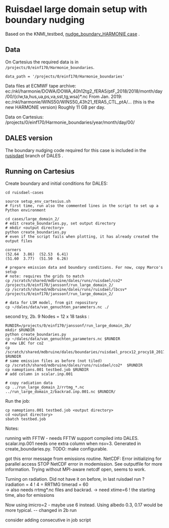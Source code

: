 # Ruisdael large domain setup with boundary nudging 

Based on the KNMI_testbed, [nudge_boundary_HARMONIE case](https://github.com/julietbravo/KNMI_testbed/tree/master/cases/nudge_boundary_HARMONIE) .

## Data

On Cartesius the required data is in `/projects/0/einf170/Harmonie_boundaries`.
```
data_path = '/projects/0/einf170/Harmonie_boundaries'
```

Data files at ECMWF tape archive: 
ec:/nkl/harmonie/DOWA/DOWA_40h12tg2_fERA5/ptF_2018/2018/month/day/00/{clw,ta,hus,ua,ps,va,sst,tg,wsa}*.nc
From Jan. 2019: ec:/nkl/harmonie/WINS50/WINS50_43h21_fERA5_CTL_ptA/... (this is the new HARMONIE version)
Roughly 11 GB per day.

Data on Cartesius:
/projects/0/einf170/Harmonie_boundaries/year/month/day/00/


## DALES version

The boundary nudging code required for this case is included in the [rusisdael](https://github.com/dalesteam/dales/tree/ruisdael) branch of DALES .

## Running on Cartesius

Create boundary and initial conditions for DALES:
```
cd ruisdael-cases

source setup_env_cartesius.sh 
# first time, run also the commented lines in the script to set up a Python environment

cd cases/large_domain_2/
# edit create_boundaries.py, set output directory
# mkdir <output directory>
python create_boundaries.py
# even if the script fails when plotting, it has already created the output files
```

```
corners
(52.64  3.86)  (52.53  6.41)
(51.60  3.77)  (51.50  6.26)
```

```
# prepare emission data and boundary conditions. For now, copy Marco's setup
# note: requires the grids to match
cp /scratch/shared/mdbruine/dales/runs/ruisdael/co2*   /projects/0/einf170/janssonf/run_large_domain_2/
cp /scratch/shared/mdbruine/dales/runs/ruisdael/lbcsv* /projects/0/einf170/janssonf/run_large_domain_2/

# data for LSM model, from git repository
cp ~/dales/data/van_genuchten_parameters.nc ./
```


second try, 2b. 9 Nodes = 12 x 18 tasks :
```
RUNDIR=/projects/0/einf170/janssonf/run_large_domain_2b/
mkdir $RUNDIR 
python create_boundaries.py
cp ~/dales/data/van_genuchten_parameters.nc $RUNDIR 
# new LBC for co2
cp /scratch/shared/mdbruine/dales/boundaries/ruisdael_procx12_procy18_2017081906/lbcsv* $RUNDIR
# same emission files as before (not tiled)
cp /scratch/shared/mdbruine/dales/runs/ruisdael/co2*  $RUNDIR
cp namoptions.001 testbed.job $RUNDIR
# add column in scalar.inp.001

# copy radiation data
cp ../run_large_domain_2/rrtmg_*.nc ../run_large_domain_2/backrad.inp.001.nc $RUNDIR/
```


Run the job:
```
cp namoptions.001 testbed.job <output directory>
cd <output directory>
sbatch testbed.job
```


Notes:

running with FFTW - needs FFTW support compiled into DALES.
scalar.inp.001 needs one extra column when nsv=3. 
Generated in create_boundaries.py. TODO: make configurable.

got this error message from emissions routine.
NetCDF: Error initializing for parallel access
STOP NetCDF error in modemission. See outputfile for more information.
Trying without MPI-aware netcdf open, seems to work.


Turning on radiation. Did not have it on before, in last ruisdael run ?
iradiation = 4      ! 4 = RRTMG 
timerad    = 60                
-> also needs rrtmg*.nc files and backrad.
-> need xtime=6   ! the starting time, also for emissions

Now using imicro=2 - maybe use 6 instead.
Using albedo 0.3, 0.17 would be more typical.
-- changed in 2b run


consider adding consecutive in job script


